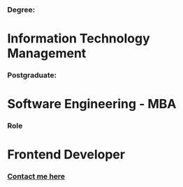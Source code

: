 
### Degree:

# Information Technology Management

### Postgraduate:

# Software Engineering - MBA

### Role

# Frontend Developer

### [Contact me here](https://www.gibify.link/me)


